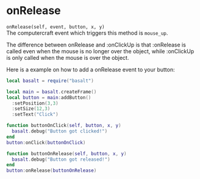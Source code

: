 # onRelease
`onRelease(self, event, button, x, y)`<br>
The computercraft event which triggers this method is `mouse_up`.

The difference between onRelease and :onClickUp is that :onRelease is called even when the mouse is no longer over the object, while :onClickUp is only called when the mouse is over the object.

Here is a example on how to add a onRelease event to your button:

```lua
local basalt = require("basalt")

local main = basalt.createFrame()
local button = main:addButton()
  :setPosition(3,3)
  :setSize(12,3)
  :setText("Click")

function buttonOnClick(self, button, x, y)
  basalt.debug("Button got clicked!")
end
button:onClick(buttonOnClick)

function buttonOnRelease(self, button, x, y)
  basalt.debug("Button got released!")
end
button:onRelease(buttonOnRelease)
```